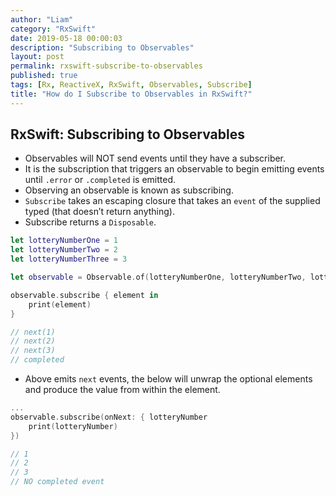 ```yaml
---
author: "Liam"
category: "RxSwift"
date: 2019-05-18 00:00:03
description: "Subscribing to Observables"
layout: post
permalink: rxswift-subscribe-to-observables
published: true
tags: [Rx, ReactiveX, RxSwift, Observables, Subscribe]
title: "How do I Subscribe to Observables in RxSwift?"
---
```


## RxSwift: Subscribing to Observables

- Observables will NOT send events until they have a subscriber.
- It is the subscription that triggers an observable to begin emitting events until `.error` or `.completed` is emitted.
- Observing an observable is known as subscribing.
- `Subscribe` takes an escaping closure that takes an `event` of the supplied typed (that doesn’t return anything).
- Subscribe returns a `Disposable`.

```swift
let lotteryNumberOne = 1
let lotteryNumberTwo = 2
let lotteryNumberThree = 3

let observable = Observable.of(lotteryNumberOne, lotteryNumberTwo, lotteryNumberThree)

observable.subscribe { element in
	print(element)
}

// next(1)
// next(2)
// next(3)
// completed
```

- Above emits `next` events, the below will unwrap the optional elements and produce the value from within the element.

```swift
...
observable.subscribe(onNext: { lotteryNumber
	print(lotteryNumber)
})

// 1
// 2
// 3
// NO completed event
```
